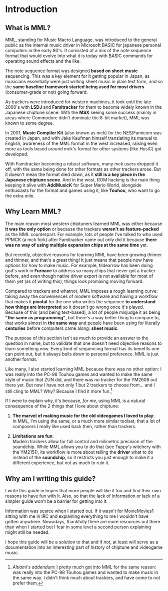 # Introduction

## What is MML?

MML, standing for Music Macro Language, was introduced to the general public as the internal music driver in Microsoft BASIC for japanese personal computers in the early 80's. It consisted of a mix of the note sequence format that would evolve into what it is today with BASIC commands for operating sound effects and the like.

The note sequence format was designed **based on sheet music** sequencing. This was a key element for it getting popular in Japan, as musicians essentially were just writing sheet music in plain text form, and so the **same baseline framework started being used for most drivers** (consumer-grade or not) going forward.

As trackers were introduced for western machines, it took until the late 2000's with **LSDJ** and **Famitracker** for them to become widely known in the Japanese chiptune scene. With the **MSX** seeing some success (mainly in areas where Commodore didn't dominate the 8-bit market), MML was known to some degree.

In 2001, **Music Compiler Kit** (also known as mck) for the NES/Famicom was created in Japan, and with Jake Kaufman himself translating its manual to English, awareness of the MML format in the west increased, raising even more as tools based around mck's format for other systems (like HusiC) got developed.

With Famitracker becoming a robust software, many mck users dropped it off, with the same being done for other formats as other trackers arose. But it doesn't mean the format died down, as it **still is a key piece in the Japanese chiptune scene**. And in the west, ROM hacking is the main thing keeping it alive with **AddMusicK** for Super Mario World, alongside enthusiasts for the format and games using it, like **Touhou**, who want to go the extra mile.

## Why Learn MML?

The main reason most western chiptuners learned MML was either because **it was the only option** or because the trackers **weren't as feature-packed** as the MML counterpart. For example, lots of people I've talked to who used PPMCK (a mck fork) after Famitracker came out only did it because **there was no way of using multiple expansion chips at the same time** yet.

But recently, objective reasons for learning MML have been growing thinner and thinner, and that's a great thing! It just means that people now have options for how to make music. For example, tildearrow has been doing god's work in **Furnace** to address so many chips that never got a tracker before, and even though native driver export is not available for most of them yet (as of writing this), things look promising moving forward.

Compared to trackers and whatnot, MML imposes a rough learning curve: taking away the conveniences of modern software and having a workflow that makes it **pivotal** for the one who writes the sequence **to understand how things are interpreted** so it doesn't go wrong once it's played. Because of this (and being text-based), a lot of people misjudge it as being **"the same as programming"**, but there's a way better thing to compare to, that works almost in **the same way** and people have been using for literally **centuries** before computers came along: **sheet music**.

The purpose of this section isn't as much to provide an answer to the question in name, but to validate that one doesn't need objective reasons to learn something new. Every kind of sequencing format has its benefits one can point out, but it always boils down to personal preference. MML is just another format.

Like many, I also started learning MML because there was no other option: I was really into the PC-98 Touhou games and wanted to make the same style of music that ZUN did, and there was no tracker for the YM2608 out there yet. But now I have not only 1 but 2 trackers to choose from... and I still cling to MML? Why? Because I find it more fun.[^1]

If I were to explain why, it's because, _for me_, using MML is a natural consequence of the 2 things that I love about chiptune:

1. **The marvel of making music for the old videogames I loved to play**:  
 In MML, I'm using the same, or a much more similar toolset, that a lot of composers I really like used back then, rather than trackers.

2. **Limitations are fun**:  
 Modern trackers allow for full control and milimetric precision of the soundchip. While MML allows you to do that (see Tappy's witchery with the YM2151), its workflow is more about telling the **driver** what to do instead of the **soundchip**, so it restricts you just enough to make it a different experience, but not as much to ruin it.

[^1]: _Altiami's addendum_: I pretty much got into MML for the same reason: was really into the PC-98 Touhou games and wanted to make music in the same way. I didn't think much about trackers, and have come to not prefer them.

## Why am I writing this guide?

I write this guide in hopes that more people will like it too and find their own reasons to have fun with it. Also, so that the lack of information or lack of a simpler guide won't be a barrier for getting into it.

Information was scarce when I started out. If it wasn't for MovieMovies1 sitting with me in IRC and explaining everything to me I wouldn't have gotten anywhere. Nowadays, thankfully there are more resources out there than when I started but I fear in some level a second person explaining might still be needed.

I hope this guide will be a solution to that and if not, at least will serve as a documentation into an interesting part of history of chiptune and videogame music.